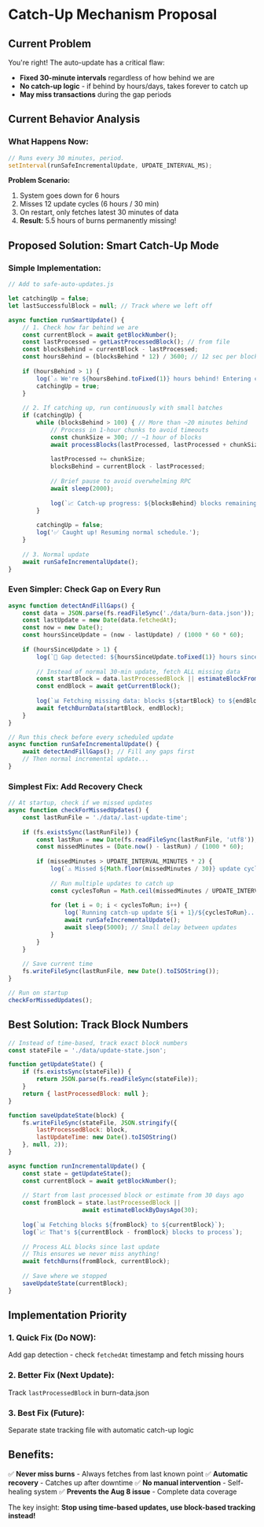 # Catch-Up Mechanism Proposal

## Current Problem
You're right! The auto-update has a critical flaw:
- **Fixed 30-minute intervals** regardless of how behind we are
- **No catch-up logic** - if behind by hours/days, takes forever to catch up
- **May miss transactions** during the gap periods

## Current Behavior Analysis

### What Happens Now:
```javascript
// Runs every 30 minutes, period.
setInterval(runSafeIncrementalUpdate, UPDATE_INTERVAL_MS);
```

**Problem Scenario:**
1. System goes down for 6 hours
2. Misses 12 update cycles (6 hours / 30 min)
3. On restart, only fetches latest 30 minutes of data
4. **Result:** 5.5 hours of burns permanently missing!

## Proposed Solution: Smart Catch-Up Mode

### Simple Implementation:

```javascript
// Add to safe-auto-updates.js

let catchingUp = false;
let lastSuccessfulBlock = null; // Track where we left off

async function runSmartUpdate() {
    // 1. Check how far behind we are
    const currentBlock = await getBlockNumber();
    const lastProcessed = getLastProcessedBlock(); // from file
    const blocksBehind = currentBlock - lastProcessed;
    const hoursBehind = (blocksBehind * 12) / 3600; // 12 sec per block
    
    if (hoursBehind > 1) {
        log(`⚠️ We're ${hoursBehind.toFixed(1)} hours behind! Entering catch-up mode...`);
        catchingUp = true;
    }
    
    // 2. If catching up, run continuously with small batches
    if (catchingUp) {
        while (blocksBehind > 100) { // More than ~20 minutes behind
            // Process in 1-hour chunks to avoid timeouts
            const chunkSize = 300; // ~1 hour of blocks
            await processBlocks(lastProcessed, lastProcessed + chunkSize);
            
            lastProcessed += chunkSize;
            blocksBehind = currentBlock - lastProcessed;
            
            // Brief pause to avoid overwhelming RPC
            await sleep(2000);
            
            log(`📈 Catch-up progress: ${blocksBehind} blocks remaining`);
        }
        
        catchingUp = false;
        log('✅ Caught up! Resuming normal schedule.');
    }
    
    // 3. Normal update
    await runSafeIncrementalUpdate();
}
```

### Even Simpler: Check Gap on Every Run

```javascript
async function detectAndFillGaps() {
    const data = JSON.parse(fs.readFileSync('./data/burn-data.json'));
    const lastUpdate = new Date(data.fetchedAt);
    const now = new Date();
    const hoursSinceUpdate = (now - lastUpdate) / (1000 * 60 * 60);
    
    if (hoursSinceUpdate > 1) {
        log(`🚨 Gap detected: ${hoursSinceUpdate.toFixed(1)} hours since last update`);
        
        // Instead of normal 30-min update, fetch ALL missing data
        const startBlock = data.lastProcessedBlock || estimateBlockFromTime(lastUpdate);
        const endBlock = await getCurrentBlock();
        
        log(`📊 Fetching missing data: blocks ${startBlock} to ${endBlock}`);
        await fetchBurnData(startBlock, endBlock);
    }
}

// Run this check before every scheduled update
async function runSafeIncrementalUpdate() {
    await detectAndFillGaps(); // Fill any gaps first
    // Then normal incremental update...
}
```

### Simplest Fix: Add Recovery Check

```javascript
// At startup, check if we missed updates
async function checkForMissedUpdates() {
    const lastRunFile = './data/.last-update-time';
    
    if (fs.existsSync(lastRunFile)) {
        const lastRun = new Date(fs.readFileSync(lastRunFile, 'utf8'));
        const missedMinutes = (Date.now() - lastRun) / (1000 * 60);
        
        if (missedMinutes > UPDATE_INTERVAL_MINUTES * 2) {
            log(`⚠️ Missed ${Math.floor(missedMinutes / 30)} update cycles!`);
            
            // Run multiple updates to catch up
            const cyclesToRun = Math.ceil(missedMinutes / UPDATE_INTERVAL_MINUTES);
            
            for (let i = 0; i < cyclesToRun; i++) {
                log(`Running catch-up update ${i + 1}/${cyclesToRun}...`);
                await runSafeIncrementalUpdate();
                await sleep(5000); // Small delay between updates
            }
        }
    }
    
    // Save current time
    fs.writeFileSync(lastRunFile, new Date().toISOString());
}

// Run on startup
checkForMissedUpdates();
```

## Best Solution: Track Block Numbers

```javascript
// Instead of time-based, track exact block numbers
const stateFile = './data/update-state.json';

function getUpdateState() {
    if (fs.existsSync(stateFile)) {
        return JSON.parse(fs.readFileSync(stateFile));
    }
    return { lastProcessedBlock: null };
}

function saveUpdateState(block) {
    fs.writeFileSync(stateFile, JSON.stringify({
        lastProcessedBlock: block,
        lastUpdateTime: new Date().toISOString()
    }, null, 2));
}

async function runIncrementalUpdate() {
    const state = getUpdateState();
    const currentBlock = await getBlockNumber();
    
    // Start from last processed block or estimate from 30 days ago
    const fromBlock = state.lastProcessedBlock || 
                     await estimateBlockByDaysAgo(30);
    
    log(`📊 Fetching blocks ${fromBlock} to ${currentBlock}`);
    log(`📈 That's ${currentBlock - fromBlock} blocks to process`);
    
    // Process ALL blocks since last update
    // This ensures we never miss anything!
    await fetchBurns(fromBlock, currentBlock);
    
    // Save where we stopped
    saveUpdateState(currentBlock);
}
```

## Implementation Priority

### 1. Quick Fix (Do NOW):
Add gap detection - check `fetchedAt` timestamp and fetch missing hours

### 2. Better Fix (Next Update): 
Track `lastProcessedBlock` in burn-data.json

### 3. Best Fix (Future):
Separate state tracking file with automatic catch-up logic

## Benefits:
✅ **Never miss burns** - Always fetches from last known point
✅ **Automatic recovery** - Catches up after downtime
✅ **No manual intervention** - Self-healing system
✅ **Prevents the Aug 8 issue** - Complete data coverage

The key insight: **Stop using time-based updates, use block-based tracking instead!**